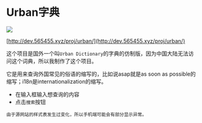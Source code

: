 # Urban字典

![](https://s2.loli.net/2025/06/19/RFoUb5EhY9SNTPw.png)

[http://dev.565455.xyz/proj/urban/](http://dev.565455.xyz/proj/urban/)

这个项目是国外一个叫`Urban Dictionary`的字典的仿制版，因为中国大陆无法访问这个词典，所以我制作了这个项目。

它是用来查询外国常见的俗语的缩写的，比如说asap就是as soon as possible的缩写；i18n是internationalization的缩写。

- 在输入框输入想查询的内容
- 点击`搜索`按钮

```{note}
由于源网站的样式表发生过变化，所以手机端可能会有部分显示异常。
```
